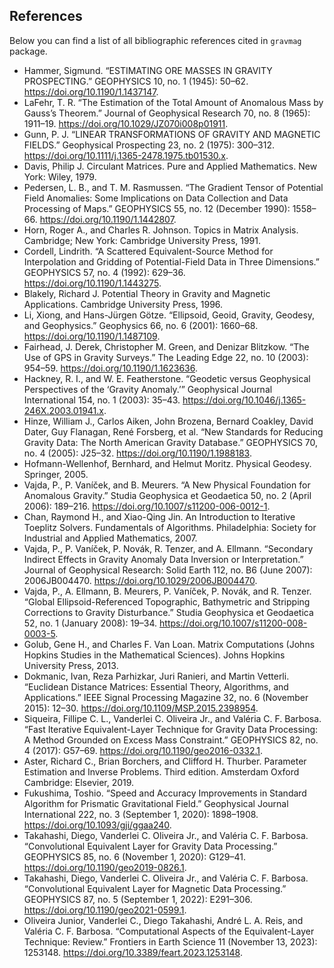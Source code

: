 ## References

Below you can find a list of all bibliographic references cited in `gravmag`
package.

* Hammer, Sigmund. “ESTIMATING ORE MASSES IN GRAVITY PROSPECTING.” GEOPHYSICS 10, no. 1 (1945): 50–62. https://doi.org/10.1190/1.1437147.
* LaFehr, T. R. “The Estimation of the Total Amount of Anomalous Mass by Gauss’s Theorem.” Journal of Geophysical Research 70, no. 8 (1965): 1911–19. https://doi.org/10.1029/JZ070i008p01911.
* Gunn, P. J. “LINEAR TRANSFORMATIONS OF GRAVITY AND MAGNETIC FIELDS.” Geophysical Prospecting 23, no. 2 (1975): 300–312. https://doi.org/10.1111/j.1365-2478.1975.tb01530.x.
* Davis, Philip J. Circulant Matrices. Pure and Applied Mathematics. New York: Wiley, 1979.
* Pedersen, L. B., and T. M. Rasmussen. “The Gradient Tensor of Potential Field Anomalies: Some Implications on Data Collection and Data Processing of Maps.” GEOPHYSICS 55, no. 12 (December 1990): 1558–66. https://doi.org/10.1190/1.1442807.
* Horn, Roger A., and Charles R. Johnson. Topics in Matrix Analysis. Cambridge; New York: Cambridge University Press, 1991.
* Cordell, Lindrith. “A Scattered Equivalent-Source Method for Interpolation and Gridding of Potential-Field Data in Three Dimensions.” GEOPHYSICS 57, no. 4 (1992): 629–36. https://doi.org/10.1190/1.1443275.
* Blakely, Richard J. Potential Theory in Gravity and Magnetic Applications. Cambridge University Press, 1996.
* Li, Xiong, and Hans-Jürgen Götze. “Ellipsoid, Geoid, Gravity, Geodesy, and Geophysics.” Geophysics 66, no. 6 (2001): 1660–68. https://doi.org/10.1190/1.1487109.
* Fairhead, J. Derek, Christopher M. Green, and Denizar Blitzkow. “The Use of GPS in Gravity Surveys.” The Leading Edge 22, no. 10 (2003): 954–59. https://doi.org/10.1190/1.1623636.
* Hackney, R. I., and W. E. Featherstone. “Geodetic versus Geophysical Perspectives of the ‘Gravity Anomaly.’” Geophysical Journal International 154, no. 1 (2003): 35–43. https://doi.org/10.1046/j.1365-246X.2003.01941.x.
* Hinze, William J., Carlos Aiken, John Brozena, Bernard Coakley, David Dater, Guy Flanagan, René Forsberg, et al. “New Standards for Reducing Gravity Data: The North American Gravity Database.” GEOPHYSICS 70, no. 4 (2005): J25–32. https://doi.org/10.1190/1.1988183.
* Hofmann-Wellenhof, Bernhard, and Helmut Moritz. Physical Geodesy. Springer, 2005.
* Vajda, P., P. Vaníček, and B. Meurers. “A New Physical Foundation for Anomalous Gravity.” Studia Geophysica et Geodaetica 50, no. 2 (April 2006): 189–216. https://doi.org/10.1007/s11200-006-0012-1.
* Chan, Raymond H., and Xiao-Qing Jin. An Introduction to Iterative Toeplitz Solvers. Fundamentals of Algorithms. Philadelphia: Society for Industrial and Applied Mathematics, 2007.
* Vajda, P., P. Vaníček, P. Novák, R. Tenzer, and A. Ellmann. “Secondary Indirect Effects in Gravity Anomaly Data Inversion or Interpretation.” Journal of Geophysical Research: Solid Earth 112, no. B6 (June 2007): 2006JB004470. https://doi.org/10.1029/2006JB004470.
* Vajda, P., A. Ellmann, B. Meurers, P. Vaníček, P. Novák, and R. Tenzer. “Global Ellipsoid-Referenced Topographic, Bathymetric and Stripping Corrections to Gravity Disturbance.” Studia Geophysica et Geodaetica 52, no. 1 (January 2008): 19–34. https://doi.org/10.1007/s11200-008-0003-5.
* Golub, Gene H., and Charles F. Van Loan. Matrix Computations (Johns Hopkins Studies in the Mathematical Sciences). Johns Hopkins University Press, 2013.
* Dokmanic, Ivan, Reza Parhizkar, Juri Ranieri, and Martin Vetterli. “Euclidean Distance Matrices: Essential Theory, Algorithms, and Applications.” IEEE Signal Processing Magazine 32, no. 6 (November 2015): 12–30. https://doi.org/10.1109/MSP.2015.2398954.
* Siqueira, Fillipe C. L., Vanderlei C. Oliveira Jr., and Valéria C. F. Barbosa. “Fast Iterative Equivalent-Layer Technique for Gravity Data Processing: A Method Grounded on Excess Mass Constraint.” GEOPHYSICS 82, no. 4 (2017): G57–69. https://doi.org/10.1190/geo2016-0332.1.
* Aster, Richard C., Brian Borchers, and Clifford H. Thurber. Parameter Estimation and Inverse Problems. Third edition. Amsterdam Oxford Cambridge: Elsevier, 2019.
* Fukushima, Toshio. “Speed and Accuracy Improvements in Standard Algorithm for Prismatic Gravitational Field.” Geophysical Journal International 222, no. 3 (September 1, 2020): 1898–1908. https://doi.org/10.1093/gji/ggaa240.
* Takahashi, Diego, Vanderlei C. Oliveira Jr., and Valéria C. F. Barbosa. “Convolutional Equivalent Layer for Gravity Data Processing.” GEOPHYSICS 85, no. 6 (November 1, 2020): G129–41. https://doi.org/10.1190/geo2019-0826.1.
* Takahashi, Diego, Vanderlei C. Oliveira Jr., and Valéria C. F. Barbosa. “Convolutional Equivalent Layer for Magnetic Data Processing.” GEOPHYSICS 87, no. 5 (September 1, 2022): E291–306. https://doi.org/10.1190/geo2021-0599.1.
* Oliveira Junior, Vanderlei C., Diego Takahashi, André L. A. Reis, and Valéria C. F. Barbosa. “Computational Aspects of the Equivalent-Layer Technique: Review.” Frontiers in Earth Science 11 (November 13, 2023): 1253148. https://doi.org/10.3389/feart.2023.1253148.



